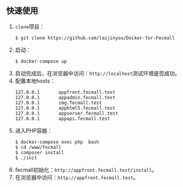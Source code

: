 ## 快速使用
1. `clone`项目：
    ```
    $ git clone https://github.com/laijinyou/Docker-for-Fecmall
    ```
2. 启动：
    ```
    $ docker-compose up
    ```
3. 启动完成后，在浏览器中访问：`http://localhost`测试环境是否成功。
4. 配置本地hosts：
    ```
    127.0.0.1       appfront.fecmall.test
    127.0.0.1       appadmin.fecmall.test
    127.0.0.1       img.fecmall.test
    127.0.0.1       apphtml5.fecmall.test
    127.0.0.1       appserver.fecmall.test
    127.0.0.1       appapi.fecmall.test
    ```
4. 进入PHP容器：
    ```
    $ docker-compose exec php  bash
    $ cd /www/fecmall                                       
    $ composer install
    $ ./init
    ```
5. fecmall初始化：`http://appfront.fecmall.test/install`。
6. 在浏览器中访问：`http://appfront.fecmall.test`。